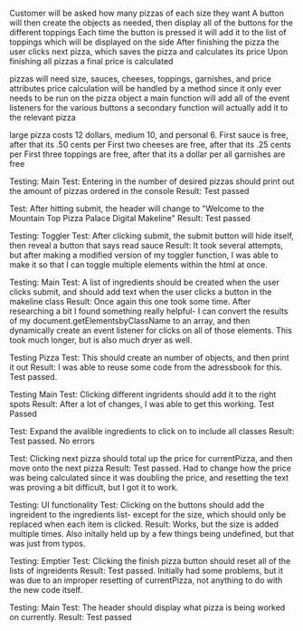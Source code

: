 Customer will be asked how many pizzas of each size they want
A button will then create the objects as needed, then display all of the buttons for the different toppings
Each time the button is pressed it will add it to the list of toppings which will be displayed on the side
After finishing the pizza the user clicks next pizza, which saves the pizza and calculates its price
Upon finishing all pizzas a final price is calculated

pizzas will need size, sauces, cheeses, toppings, garnishes, and price attributes
price calculation will be handled by a method since it only ever needs to be run on the pizza object
a main function will add all of the event listeners for the various buttons
a secondary function will actually add it to the relevant pizza

large pizza costs 12 dollars, medium 10, and personal 6. 
First sauce is free, after that its .50 cents per
First two cheeses are free, after that its .25 cents per
First three toppings are free, after that its a dollar per
all garnishes are free 

Testing: Main
Test: Entering in the number of desired pizzas should print out the amount of pizzas ordered in the console
Result: Test passed

Test: After hitting submit, the header will change to "Welcome to the Mountain Top Pizza Palace Digital Makeline"
Result: Test passed

Testing: Toggler
Test: After clicking submit, the submit button will hide itself, then reveal a button that says read sauce
Result: It took several attempts, but after making a modified version of my toggler function, I was able to make it so that I can toggle multiple elements within the html at once.

Testing: Main
Test: A list of ingredients should be created when the user clicks submit, and should add text when the user clicks a button in the makeline class
Result: Once again this one took some time. After researching a bit I found something really helpful- I can convert the results of my document.getElementsbyClassName to an array, and then dynamically create an event listener for clicks on all of those elements. This took much longer, but is also much dryer as well.

Testing Pizza
Test: This should create an number of objects, and then print it out
Result: I was able to reuse some code from the adressbook for this. Test passed. 

Testing Main
Test: Clicking different ingridents should add it to the right spots
Result: After a lot of changes, I was able to get this working. Test Passed

Test: Expand the avalible ingredients to click on to include all classes
Result: Test passed. No errors

Test: Clicking next pizza should total up the price for currentPizza, and then move onto the next pizza
Result: Test passed. Had to change how the price was being calculated since it was doubling the price, and resetting the text was proving a bit difficult, but I got it to work.

Testing: UI functionality
Test: Clicking on the buttons should add the ingreident to the ingredients list- except for the size, which should only be replaced when each item is clicked. 
Result: Works, but the size is added multiple times. Also initally held up by a few things being undefined, but that was just from typos.

Testing: Emptier
Test: Clicking the finish pizza button should reset all of the lists of ingreidents
Result: Test passed. Initially had some problems, but it was due to an improper resetting of currentPizza, not anything to do with the new code itself.

Testing: Main
Test: The header should display what pizza is being worked on currently. 
Result: Test passed
